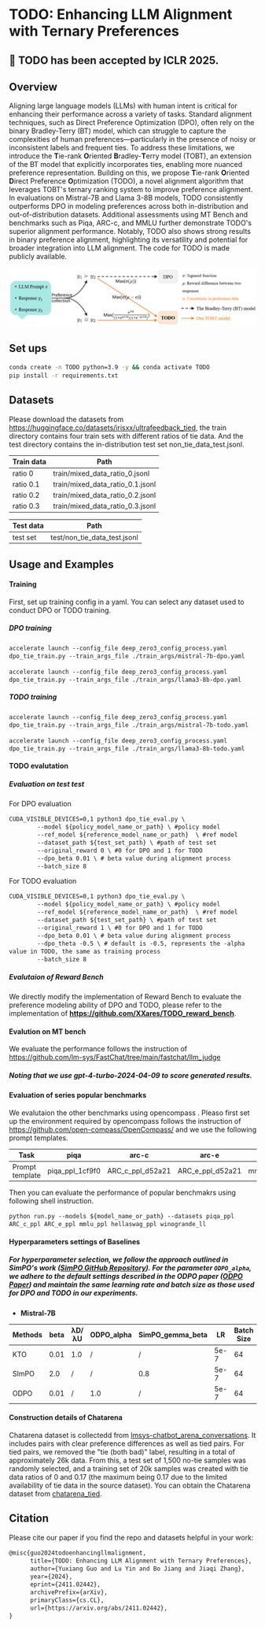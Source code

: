 # TODO: Enhancing LLM Alignment with Ternary Preferences
## 🎉 TODO has been accepted by ICLR 2025.
## Overview

Aligning large language models (LLMs) with human intent is critical for enhancing their performance across a variety of tasks. Standard alignment techniques, such as Direct Preference Optimization (DPO), often rely on the binary Bradley-Terry (BT) model, which can struggle to capture the complexities of human preferences—particularly in the presence of noisy or inconsistent labels and frequent ties. To address these limitations, we introduce the **T**ie-rank **O**riented **B**radley-**T**erry model (TOBT), an extension of the BT model that explicitly incorporates ties, enabling more nuanced preference representation. Building on this, we propose **T**ie-rank **O**riented **D**irect Preference **O**ptimization (TODO), a novel alignment algorithm that leverages TOBT's ternary ranking system to improve preference alignment. In evaluations on Mistral-7B and Llama 3-8B models, TODO consistently outperforms DPO in modeling preferences across both in-distribution and out-of-distribution datasets. Additional assessments using MT Bench and benchmarks such as Piqa, ARC-c, and MMLU further demonstrate TODO's superior alignment performance. Notably, TODO also shows strong results in binary preference alignment, highlighting its versatility and potential for broader integration into LLM alignment. The code for TODO is made publicly available.

![framework](figs/framework.png)

## Set ups

```sh
conda create -n TODO python=3.9 -y && conda activate TODO
pip install -r requirements.txt
```

## Datasets

Please download the datasets from https://huggingface.co/datasets/irisxx/ultrafeedback_tied, the train directory contains four train sets with different ratios of tie data. And the test directory contains the in-distribution test set non_tie_data_test.jsonl.

| Train data | Path                             |
| ---------- | -------------------------------- |
| ratio 0    | train/mixed_data_ratio_0.jsonl   |
| ratio 0.1  | train/mixed_data_ratio_0.1.jsonl |
| ratio 0.2  | train/mixed_data_ratio_0.2.jsonl |
| ratio 0.3  | train/mixed_data_ratio_0.3.jsonl |

| Test data | Path                         |
| --------- | ---------------------------- |
| test set  | test/non_tie_data_test.jsonl |

## Usage and Examples

#### Training

First, set up training config in a yaml. You can select any dataset used to conduct DPO or TODO training.

##### DPO training

```shell
accelerate launch --config_file deep_zero3_config_process.yaml dpo_tie_train.py --train_args_file ./train_args/mistral-7b-dpo.yaml

accelerate launch --config_file deep_zero3_config_process.yaml dpo_tie_train.py --train_args_file ./train_args/llama3-8b-dpo.yaml
```

##### TODO training

```shell
accelerate launch --config_file deep_zero3_config_process.yaml dpo_tie_train.py --train_args_file ./train_args/mistral-7b-todo.yaml

accelerate launch --config_file deep_zero3_config_process.yaml dpo_tie_train.py --train_args_file ./train_args/llama3-8b-todo.yaml
```

#### TODO evalutation

##### Evaluation on test test

For DPO evaluation 

```shell
CUDA_VISIBLE_DEVICES=0,1 python3 dpo_tie_eval.py \
        --model ${policy_model_name_or_path} \ #policy model
        --ref_model ${reference_model_name_or_path}  \ #ref model
        --dataset_path ${test_set_path} \ #path of test set
        --original_reward 0 \ #0 for DPO and 1 for TODO
        --dpo_beta 0.01 \ # beta value during alignment process
        --batch_size 8
```

For TODO evaluation

```shell
CUDA_VISIBLE_DEVICES=0,1 python3 dpo_tie_eval.py \
        --model ${policy_model_name_or_path} \ #policy model
        --ref_model ${reference_model_name_or_path}  \ #ref model
        --dataset_path ${test_set_path} \ #path of test set
        --original_reward 1 \ #0 for DPO and 1 for TODO
        --dpo_beta 0.01 \ # beta value during alignment process
        --dpo_theta -0.5 \ # default is -0.5, represents the -alpha value in TODO, the same as training process
        --batch_size 8
```

##### Evalutaion of Reward Bench

We directly modify the implementation of Reward Bench to evaluate the preference modeling ability of DPO and TODO, please refer to the implementation of **https://github.com/XXares/TODO_reward_bench**.

#### Evalution on MT bench

We evaluate the performance follows the instruction of https://github.com/lm-sys/FastChat/tree/main/fastchat/llm_judge

##### Noting that we  use gpt-4-turbo-2024-04-09 to score generated results.

#### Evaluation of series popular benchmarks

We evalutaion the other benchmarks using opencompass . Pleaso first set up the environment required by opencompass follows the instruction of https://github.com/open-compass/OpenCompass/ and we use the following prompt templates.

| Task            | piqa            | arc-c            | arc-e            | mmlu            | hellaswag            | winogrande           |
| --------------- | --------------- | ---------------- | ---------------- | --------------- | -------------------- | -------------------- |
| Prompt template | piqa_ppl_1cf9f0 | ARC_c_ppl_d52a21 | ARC_e_ppl_d52a21 | mmlu_ppl_ac766d | hellaswag_ppl_9dbb12 | winogrande_ll_c5cf57 |

Then you can evaluate the performance of popular benchmakrs using following shell instruction.

```shell
python run.py --models ${model_name_or_path} --datasets piqa_ppl ARC_c_ppl ARC_e_ppl mmlu_ppl hellaswag_ppl winogrande_ll
```
#### Hyperparameters settings of Baselines

##### For hyperparameter selection, we follow the approach outlined in SimPO's work ([SimPO GitHub Repository](https://github.com/princeton-nlp/SimPO)). For the parameter `ODPO_alpha`, we adhere to the default settings described in the ODPO paper ([ODPO Paper](http://arxiv.org/abs/2402.10571)) and maintain the same learning rate and batch size as those used for DPO and TODO in our experiments.

- **Mistral-7B**

| Methods | beta | λD/λU | ODPO_alpha | SimPO_gemma_beta | LR   | Batch Size |
| ------- | ---- | ----- | ---------- | ---------------- | ---- | ---------- |
| KTO     | 0.01 | 1.0   | /          | /                | 5e-7 | 64         |
| SImPO   | 2.0  | /     | /          | 0.8              | 5e-7 | 64         |
| ODPO    | 0.01 | /     | 1.0        | /                | 5e-7 | 64         |

####  Construction details of Chatarena

Chatarena dataset is collectedd from [lmsys-chatbot_arena_conversations](https://huggingface.co/datasets/agie-ai/lmsys-chatbot_arena_conversations). It includes pairs with clear preference differences as well as tied pairs. For tied pairs, we removed the "tie (both bad)" label, resulting in a total of approximately 26k data. From this, a test set of 1,500 no-tie samples was randomly selected, and a training set of 20k samples was created with tie data ratios of 0 and 0.17 (the maximum being 0.17 due to the limited availability of tie data in the source dataset). You can obtain the Chatarena dataset from [chatarena_tied](https://huggingface.co/datasets/irisxx/chatarena_tied).

## Citation
Please cite our paper if you find the repo and datasets helpful in your work:
```
@misc{guo2024todoenhancingllmalignment,
      title={TODO: Enhancing LLM Alignment with Ternary Preferences}, 
      author={Yuxiang Guo and Lu Yin and Bo Jiang and Jiaqi Zhang},
      year={2024},
      eprint={2411.02442},
      archivePrefix={arXiv},
      primaryClass={cs.CL},
      url={https://arxiv.org/abs/2411.02442}, 
}
```





